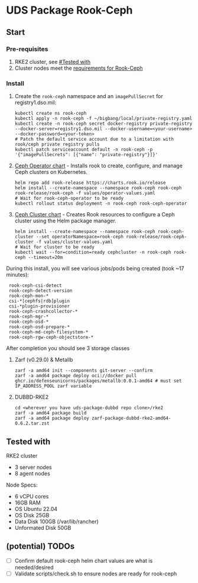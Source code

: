 # UDS Package Rook-Ceph

## Start

### Pre-requisites 
1. RKE2 cluster, see [#Tested with](#tested-with)
2. Cluster nodes meet the [requirements for Rook-Ceph](https://rook.github.io/docs/rook/v1.12/Getting-Started/Prerequisites/prerequisites/)

### Install

1. Create the `rook-ceph` namespace and an `imagePullSecret` for registry1.dso.mil:
   ```console
   kubectl create ns rook-ceph
   kubectl apply -n rook-ceph -f ~/bigbang/local/private-registry.yaml
   kubectl create -n rook-ceph secret docker-registry private-registry --docker-server=registry1.dso.mil --docker-username=<your-username> --docker-password=<your-token>
   # Patch the default service account due to a limitation with rook/ceph private registry pulls
   kubectl patch serviceaccount default -n rook-ceph -p '{"imagePullSecrets": [{"name": "private-registry"}]}'
   ```

1. [Ceph Operator chart](https://rook.github.io/docs/rook/v1.12/Helm-Charts/operator-chart/) - Installs rook to create, configure, and manage Ceph clusters on Kubernetes.
   ```console
   helm repo add rook-release https://charts.rook.io/release
   helm install --create-namespace --namespace rook-ceph rook-ceph rook-release/rook-ceph -f values/operator-values.yaml
   # Wait for rook-ceph-operator to be ready
   kubectl rollout status deployment -n rook-ceph rook-ceph-operator
   ```

1. [Ceph Cluster chart](https://rook.github.io/docs/rook/v1.12/Helm-Charts/ceph-cluster-chart/) - Creates Rook resources to configure a Ceph cluster using the Helm package manager.
   ```console
   helm install --create-namespace --namespace rook-ceph rook-ceph-cluster --set operatorNamespace=rook-ceph rook-release/rook-ceph-cluster -f values/cluster-values.yaml
   # Wait for cluster to be ready
   kubectl wait --for=condition=ready cephcluster -n rook-ceph rook-ceph --timeout=20m
   ```
During this install, you will see various jobs/pods being created (took ~17 minutes):
   ```
    rook-ceph-csi-detect
    rook-ceph-detect-version
    rook-ceph-mon-*
    csi-*[cephfs|rdb]plugin
    csi-*plugin-provisioner
    rook-ceph-crashcollector-*
    rook-ceph-mgr-*
    rook-ceph-osd-*
    rook-ceph-osd-prepare-*
    rook-ceph-md-ceph-filesystem-*
    rook-ceph-rgw-ceph-objectstore-*
   ```
   After completion you should see 3 storage classes

1. Zarf (v0.29.0) & Metallb
   ```
   zarf -a amd64 init --components git-server --confirm
   zarf -a amd64 package deploy oci://docker pull ghcr.io/defenseunicorns/packages/metallb:0.0.1-amd64 # must set IP_ADDRESS_POOL zarf variable
   ```

1. DUBBD-RKE2
   ```
   cd <wherever you have uds-package-dubbd repo clone>/rke2
   zarf -a amd64 package build 
   zarf -a amd64 package deploy zarf-package-dubbd-rke2-amd64-0.6.2.tar.zst
   ```

## Tested with

RKE2 cluster 
- 3 server nodes
- 8 agent nodes
  
Node Specs:
- 6 vCPU cores
- 16GB RAM
- OS Ubuntu 22.04
- OS Disk 25GB
- Data Disk 100GB (/var/lib/rancher)
- Unformated Disk 50GB

## (potential) TODOs 

- [ ] Confirm default rook-ceph helm chart values are what is needed/desired
- [ ] Validate scripts/check.sh to ensure nodes are ready for rook-ceph